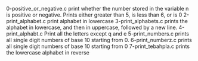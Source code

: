 0-positive_or_negative.c print whether the number stored in the variable n is positive or negative.
Prints either greater than 5, is less than 6, or is 0
2-print_alphabet.c print alphabet in lowercase 
3-print_alphabets.c prints the alphabet in lowercase, and then in uppercase, followed by a new line.
4-print_alphabt.c Print all the letters except q and e
5-print_numbers.c prints all single digit numbers of base 10 starting from 0.
6-print_numberz.c prints all single digit numbers of base 10 starting from 0
7-print_tebahpla.c prints the lowercase alphabet in reverse
